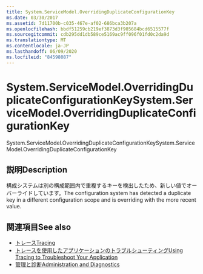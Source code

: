 ```yaml
---
title: System.ServiceModel.OverridingDuplicateConfigurationKey
ms.date: 03/30/2017
ms.assetid: 7d11700b-c035-467e-af02-686bca3b207a
ms.openlocfilehash: bbdf51259cb219ef3873d3f905684bcd6515577f
ms.sourcegitcommit: cdb295dd1db589ce5169ac9ff096f01fd0c2da9d
ms.translationtype: MT
ms.contentlocale: ja-JP
ms.lasthandoff: 06/09/2020
ms.locfileid: "84598087"
---
```

# <a name="systemservicemodeloverridingduplicateconfigurationkey"></a><span data-ttu-id="d63f6-102">System.ServiceModel.OverridingDuplicateConfigurationKey</span><span class="sxs-lookup"><span data-stu-id="d63f6-102">System.ServiceModel.OverridingDuplicateConfigurationKey</span></span>
<span data-ttu-id="d63f6-103">System.ServiceModel.OverridingDuplicateConfigurationKey</span><span class="sxs-lookup"><span data-stu-id="d63f6-103">System.ServiceModel.OverridingDuplicateConfigurationKey</span></span>  
  
## <a name="description"></a><span data-ttu-id="d63f6-104">説明</span><span class="sxs-lookup"><span data-stu-id="d63f6-104">Description</span></span>  
 <span data-ttu-id="d63f6-105">構成システムは別の構成範囲内で重複するキーを検出したため、新しい値でオーバーライドしています。</span><span class="sxs-lookup"><span data-stu-id="d63f6-105">The configuration system has detected a duplicate key in a different configuration scope and is overriding with the more recent value.</span></span>  
  
## <a name="see-also"></a><span data-ttu-id="d63f6-106">関連項目</span><span class="sxs-lookup"><span data-stu-id="d63f6-106">See also</span></span>

- [<span data-ttu-id="d63f6-107">トレース</span><span class="sxs-lookup"><span data-stu-id="d63f6-107">Tracing</span></span>](index.md)
- [<span data-ttu-id="d63f6-108">トレースを使用したアプリケーションのトラブルシューティング</span><span class="sxs-lookup"><span data-stu-id="d63f6-108">Using Tracing to Troubleshoot Your Application</span></span>](using-tracing-to-troubleshoot-your-application.md)
- [<span data-ttu-id="d63f6-109">管理と診断</span><span class="sxs-lookup"><span data-stu-id="d63f6-109">Administration and Diagnostics</span></span>](../index.md)
